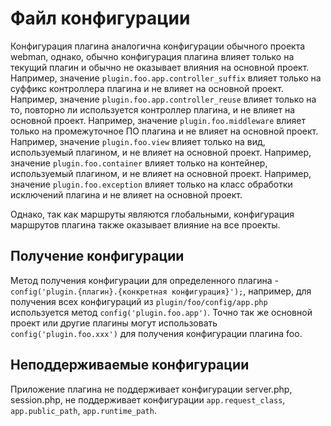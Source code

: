 # Файл конфигурации

Конфигурация плагина аналогична конфигурации обычного проекта webman, однако, обычно конфигурация плагина влияет только на текущий плагин и обычно не оказывает влияния на основной проект.
Например, значение `plugin.foo.app.controller_suffix` влияет только на суффикс контроллера плагина и не влияет на основной проект.
Например, значение `plugin.foo.app.controller_reuse` влияет только на то, повторно ли используется контроллер плагина, и не влияет на основной проект.
Например, значение `plugin.foo.middleware` влияет только на промежуточное ПО плагина и не влияет на основной проект.
Например, значение `plugin.foo.view` влияет только на вид, используемый плагином, и не влияет на основной проект.
Например, значение `plugin.foo.container` влияет только на контейнер, используемый плагином, и не влияет на основной проект.
Например, значение `plugin.foo.exception` влияет только на класс обработки исключений плагина и не влияет на основной проект.

Однако, так как маршруты являются глобальными, конфигурация маршрутов плагина также оказывает влияние на все проекты.

## Получение конфигурации
Метод получения конфигурации для определенного плагина - `config('plugin.{плагин}.{конкретная конфигурация}');`, например, для получения всех конфигураций из `plugin/foo/config/app.php` используется метод `config('plugin.foo.app')`.
Точно так же основной проект или другие плагины могут использовать `config('plugin.foo.xxx')` для получения конфигурации плагина foo.

## Неподдерживаемые конфигурации
Приложение плагина не поддерживает конфигурации server.php, session.php, не поддерживает конфигурации `app.request_class`, `app.public_path`, `app.runtime_path`.
